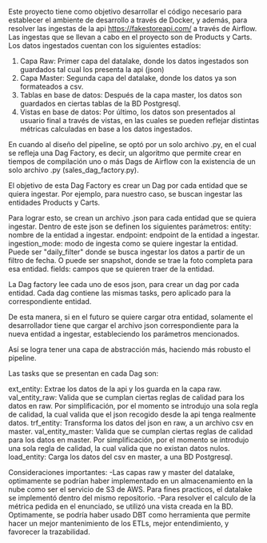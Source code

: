 Este proyecto tiene como objetivo desarrollar el código necesario para establecer el ambiente de desarrollo a través de Docker, y además, para resolver las ingestas de la api https://fakestoreapi.com/ a través de Airflow.
Las ingestas que se llevan a cabo en el proyecto son de Products y Carts.
Los datos ingestados cuentan con los siguientes estadíos:
  1) Capa Raw: Primer capa del datalake, donde los datos ingestados son guardados tal cual los presenta la api (json)
  2) Capa Master: Segunda capa del datalake, donde los datos ya son formateados a csv.
  3) Tablas en base de datos: Después de la capa master, los datos son guardados en ciertas tablas de la BD Postgresql.
  4) Vistas en base de datos: Por último, los datos son presentados al usuario final a través de vistas, en las cuales se pueden reflejar distintas métricas calculadas en base a los datos ingestados.

En cuando al diseño del pipeline, se optó por un solo archivo .py, en el cual se refleja una Dag Factory, es decir, un algoritmo que permite crear en tiempos de compilación uno o más Dags de Airflow con la existencia de un solo archivo .py (sales_dag_factory.py).

El objetivo de esta Dag Factory es crear un Dag por cada entidad que se quiera ingestar. Por ejemplo, para nuestro caso, se buscan ingestar las entidades Products y Carts.

Para lograr esto, se crean un archivo .json para cada entidad que se quiera ingestar. Dentro de este json se definen los siguientes parámetros:
     entity: nombre de la entidad a ingestar.
     endpoint: endpoint de la entidad a ingestar.
     ingestion_mode: modo de ingesta como se quiere ingestar la entidad. Puede ser "daily_filter" donde se busca ingestar los datos a partir de un filtro de fecha. O puede ser snapshot, donde se trae la foto completa para esa entidad.
     fields: campos que se quieren traer de la entidad.


La Dag factory lee cada uno de esos json, para crear un dag por cada entidad. Cada dag contiene las mismas tasks, pero aplicado para la correspondiente entidad.

De esta manera, si en el futuro se quiere cargar otra entidad, solamente el desarrollador tiene que cargar el archivo json correspondiente para la nueva entidad a ingestar, estableciendo los parámetros mencionados.

Así se logra tener una capa de abstracción más, haciendo más robusto el pipeline.

Las tasks que se presentan en cada Dag son:

ext_entity: Extrae los datos de la api y los guarda en la capa raw.
val_entity_raw: Valida que se cumplan ciertas reglas de calidad para los datos en raw. Por simplificación, por el momento se introdujo una sola regla de calidad, la cual valida que el json recogido desde la api tenga realmente datos.
trf_entity: Transforma los datos del json en raw, a un archivo csv en master.
val_entity_master: Valida que se cumplan ciertas reglas de calidad para los datos en master. Por simplificación, por el momento se introdujo una sola regla de calidad, la cual valida que no existan datos nulos.
load_entity: Carga los datos del csv en master, a una BD Postgresql.


Consideraciones importantes:
-Las capas raw y master del datalake, optimamente se podrían haber implementado en un almacenamiento en la nube como ser el servicio de S3 de AWS. Para fines practicos, el datalake se implementó dentro del mismo repositorio.
-Para resolver el calculo de la métrica pedida en el enunciado, se utilizó una vista creada en la BD. Optimamente, se podría haber usado DBT como herramienta que permite hacer un mejor mantenimiento de los ETLs, mejor entendimiento, y favorecer la trazabilidad.

